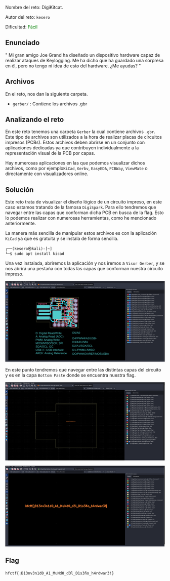 Nombre del reto: DigiKitcat.

Autor del reto: `kesero`

Dificultad: <font color=green>Fácil</font>

## Enunciado

" Mi gran amigo Joe Grand ha diseñado un dispositivo hardware capaz de realizar ataques de Keylogging.
Me ha dicho que ha guardado una sorpresa en él, pero no tengo ni idea de esto del hardware.
¿Me ayudas? "

## Archivos

En el reto, nos dan la siguiente carpeta.

- `gerber/` : Contiene los archivos .gbr

## Analizando el reto

En este reto tenemos una carpeta `Gerber` la cual contiene archivos `.gbr`. Este tipo de archivos son utilizados a la hora de realizar placas de circuitos impresos (PCBs). Estos archivos deben abrirse en un conjunto con aplicaciones dedicadas ya que contribuyen individualmente a la representación visual de la PCB por capas.

Hay numerosas aplicaciones en las que podemos visualizar dichos archivos, como por ejemplo`KiCad`, `Gerbv`, `EasyEDA`, `PCBWay`, `ViewMate` o directamente con visualizadores online.

## Solución

Este reto trata de visualizar el diseño lógico de un circuito impreso, en este caso estamos tratando de la famosa `DigiSpark`.
Para ello tendremos que navegar entre las capas que conforman dicha PCB en busca de la flag. Esto lo podemos realizar con numerosas herramientas, como he mencionado anteriormente.

La manera más sencilla de manipular estos archivos es con la aplicación `KiCad` ya que es gratuita y se instala de forma sencilla.

    ┌──(kesero㉿kali)-[~]
    └─$ sudo apt install kicad

Una vez instalada, abriremos la aplicación y nos iremos a `Visor Gerber`, y se nos abrirá una pestaña con todas las capas que conforman nuestra circuito impreso.

![placa](placa.png)

En este punto tendremos que navegar entre las distintas capas del circuito y es en la capa `Bottom Paste` donde se encuentra nuestra flag.

![capa](capa.png)

![flag](flag.png)

## Flag

`hfctf{¡B13nv3n1d0_A1_MuNd0_d3l_D1s3ño_h4rdwar3!}`
